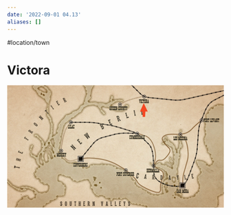 ```yaml
---
date: '2022-09-01 04.13'
aliases: []
---
```

#location/town 
# Victora
![](_attachments/Pasted%20image%2020220901161348.png)
